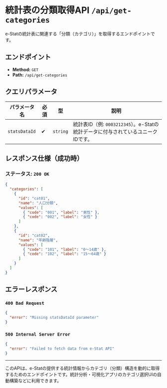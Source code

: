 # 統計表の分類取得API `/api/get-categories`

e-Statの統計表に関連する「分類（カテゴリ）」を取得するエンドポイントです。

## エンドポイント

- **Method:** `GET`
- **Path:** `/api/get-categories`

## クエリパラメータ

| パラメータ名 | 必須 | 型   | 説明 |
|--------------|------|------|------|
| `statsDataId` | ✔   | `string` | 統計表ID（例: `0003212345`）。e-Statの統計データに付与されているユニークIDです。 |

## レスポンス仕様（成功時）

### ステータス: `200 OK`

```json
{
  "categories": [
    {
      "id": "cat01",
      "name": "人口分類",
      "values": [
        { "code": "001", "label": "男性" },
        { "code": "002", "label": "女性" }
      ]
    },
    {
      "id": "cat02",
      "name": "年齢階層",
      "values": [
        { "code": "101", "label": "0〜14歳" },
        { "code": "102", "label": "15〜64歳" }
      ]
    }
  ]
}
```

## エラーレスポンス

### `400 Bad Request`

```json
{
  "error": "Missing statsDataId parameter"
}
```

### `500 Internal Server Error`

```json
{
  "error": "Failed to fetch data from e-Stat API"
}
```

---

このAPIは、e-Statの提供する統計情報からカテゴリ（分類）構造を動的に取得するためのエンドポイントです。統計分析・可視化アプリのカテゴリ選択UIの自動構築などに利用できます。